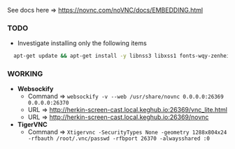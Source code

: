 See docs here => https://novnc.com/noVNC/docs/EMBEDDING.html

### TODO
  * Investigate installing only the following items
  ```sh
    apt-get update && apt-get install -y libnss3 libxss1 fonts-wqy-zenhei gettext nginx supervisor novnc tigervnc-standalone-server openssl libxss1 libxtst6 fonts-noto-color-emoji libasound2 libnss3 && apt-get clean && apt-get autoclean
  ```

### WORKING
* **Websockify**
  * Command => `websockify -v --web /usr/share/novnc 0.0.0.0:26369 0.0.0.0:26370`
  * URL => http://herkin-screen-cast.local.keghub.io:26369/vnc_lite.html
  * URL => http://herkin-screen-cast.local.keghub.io:26369/novnc
* **TigerVNC**
  * Command => `Xtigervnc -SecurityTypes None -geometry 1288x804x24 -rfbauth /root/.vnc/passwd -rfbport 26370 -alwaysshared :0`
